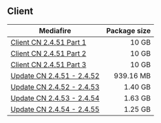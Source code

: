 ## Client

| Mediafire | Package size |
| ------------- | ------------:|
| [Client CN 2.4.51 Part 1](https://www.mediafire.com/file/m9scspjziprymet) | 10 GB |
| [Client CN 2.4.51 Part 2](https://www.mediafire.com/file/ceutiupn9jo6fgw) | 10 GB |
| [Client CN 2.4.51 Part 3](https://www.mediafire.com/file/cqvgksmwpc2rx6r) | 10 GB |
| [Update CN 2.4.51 - 2.4.52](https://www.mediafire.com/file/seblledaqiu8g08) | 939.16 MB |
| [Update CN 2.4.52 - 2.4.53](https://www.mediafire.com/file/cr5by8sb7ting1u) | 1.40 GB |
| [Update CN 2.4.53 - 2.4.54](https://www.mediafire.com/file/80ekxtt4ep60ky1) | 1.63 GB |
| [Update CN 2.4.54 - 2.4.55](https://www.mediafire.com/file/91iq7dfe3lknhax) | 1.25 GB |


<!--
| Download link | Package size |
| ------------- | ------------:|
| [2.4.52 CN ANDROID](https://autopatchcn.bhsr.com/client/beta/20240802110522_W85Ws0TWgkSqyoSA/StarRail_2.4.52.apk) | 240.41 MB |
| [2.4.54 CN ANDROID](https://autopatchcn.bhsr.com/client/beta/20240816105530_jUkOYHaAEl9rmUTX/Star_Rail_2.4.54.apk) | 240.51 MB |
| [2.4.55 CN ANDROID](https://autopatchcn.bhsr.com/client/beta/20240822104659_th6AWrY47KnTtxiK/StarRail_2.4.55.apk) | 240.86 MB |
-->